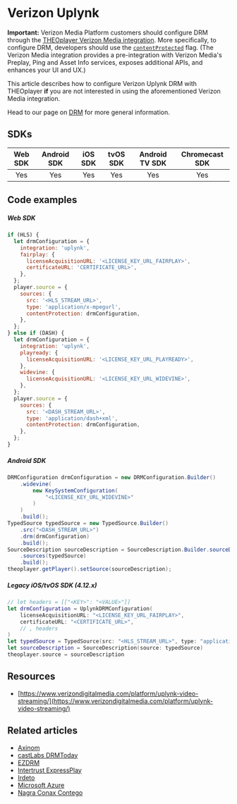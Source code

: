 # Verizon Uplynk

**Important:** Verizon Media Platform customers should configure DRM through the [THEOplayer Verizon Media integration](../web/uplynk/01-preplay.md).
More specifically, to configure DRM, developers should use the [`contentProtected`](../web/uplynk/01-preplay.md) flag.
(The Verizon Media integration provides a pre-integration with Verizon Media's Preplay, Ping and Asset Info services,
exposes additional APIs, and enhances your UI and UX.)

This article describes how to configure Verizon Uplynk DRM with THEOplayer **if** you are not interested in using the aforementioned Verizon Media integration.

Head to our page on [DRM](../../how-to-guides/04-drm/00-introduction.md) for more general information.

## SDKs

| Web SDK | Android SDK | iOS SDK | tvOS SDK | Android TV SDK | Chromecast SDK |
| :-----: | :---------: | :-----: | :------: | :------------: | :------------: |
|   Yes   |     Yes     |   Yes   |   Yes    |      Yes       |      Yes       |

## Code examples

##### Web SDK

```js
if (HLS) {
  let drmConfiguration = {
    integration: 'uplynk',
    fairplay: {
      licenseAcquisitionURL: '<LICENSE_KEY_URL_FAIRPLAY>',
      certificateURL: 'CERTIFICATE_URL>',
    },
  };
  player.source = {
    sources: {
      src: '<HLS_STREAM_URL>',
      type: 'application/x-mpegurl',
      contentProtection: drmConfiguration,
    },
  };
} else if (DASH) {
  let drmConfiguration = {
    integration: 'uplynk',
    playready: {
      licenseAcquisitionURL: '<LICENSE_KEY_URL_PLAYREADY>',
    },
    widevine: {
      licenseAcquisitionURL: '<LICENSE_KEY_URL_WIDEVINE>',
    },
  };
  player.source = {
    sources: {
      src: '<DASH_STREAM_URL>',
      type: 'application/dash+xml',
      contentProtection: drmConfiguration,
    },
  };
}
```

##### Android SDK

```java
DRMConfiguration drmConfiguration = new DRMConfiguration.Builder()
    .widevine(
        new KeySystemConfiguration(
            "<LICENSE_KEY_URL_WIDEVINE>"
        )
    )
    .build();
TypedSource typedSource = new TypedSource.Builder()
    .src("<DASH_STREAM_URL>")
    .drm(drmConfiguration)
    .build();
SourceDescription sourceDescription = SourceDescription.Builder.sourceDescription()
    .sources(typedSource)
    .build();
theoplayer.getPlayer().setSource(sourceDescription);
```

##### Legacy iOS/tvOS SDK (4.12.x)

```swift
// let headers = [["<KEY>": "<VALUE>"]]
let drmConfiguration = UplynkDRMConfiguration(
    licenseAcquisitionURL: "<LICENSE_KEY_URL_FAIRPLAY>",
    certificateURL: "<CERTIFICATE_URL>",
    // , headers
)
let typedSource = TypedSource(src: "<HLS_STREAM_URL>", type: "application/x-mpegurl", drm: drmConfiguration)
let sourceDescription = SourceDescription(source: typedSource)
theoplayer.source = sourceDescription
```

## Resources

- [https://www.verizondigitalmedia.com/platform/uplynk-video-streaming/](https://www.verizondigitalmedia.com/platform/uplynk-video-streaming/)

## Related articles

- [Axinom](02-axinom.md)
- [castLabs DRMToday](02-castlabs-drmtoday/00-introduction.md)
- [EZDRM](04-ezdrm.md)
- [Intertrust ExpressPlay](05-intertrust-expressplay.md)
- [Irdeto](06-irdeto.md)
- [Microsoft Azure](07-microsoft-azure.md)
- [Nagra Conax Contego](08-nagra-conax-contego.md)
